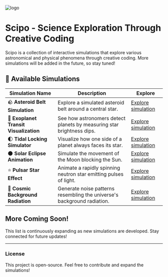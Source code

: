 ![logo](https://github.com/user-attachments/assets/515d044a-070a-4ec7-9c16-92550acb3d0c)
# Scipo - Science Exploration Through Creative Coding
  Scipo is a collection of interactive simulations that explore various astronomical and physical phenomena through creative coding. More simulations will be added in the future, so  stay tuned!

## 🌠 Available Simulations

| Simulation Name | Description | Explore |
|---------------|-------------|---------|
| 🪨 **Asteroid Belt Simulation** | Explore a simulated asteroid belt around a central star. | [Explore simulation](https://scipo.vercel.app/asteroid-belt) |
| 🔭 **Exoplanet Transit Visualization** | See how astronomers detect planets by measuring star brightness dips. | [Explore simulation](https://scipo.vercel.app/exoplanet-transit) |
| 🌓 **Tidal Locking Simulator** | Visualize how one side of a planet always faces its star. | [Explore simulation](https://scipo.vercel.app/tidal-locking) |
| 🌑 **Solar Eclipse Animation** | Simulate the movement of the Moon blocking the Sun. | [Explore simulation](https://scipo.vercel.app/solar-eclipse) |
| ⭐ **Pulsar Star Effect** | Animate a rapidly spinning neutron star emitting pulses of light. | [Explore simulation](https://scipo.vercel.app/pulsar-star) |
| 🌌 **Cosmic Background Radiation** | Generate noise patterns resembling the universe's background radiation. | [Explore simulation](https://scipo.vercel.app/cosmic-background) |

## More Coming Soon!
This list is continuously expanding as new simulations are developed. Stay connected for future updates!

---

### License
This project is open-source. Feel free to contribute and expand the simulations!

